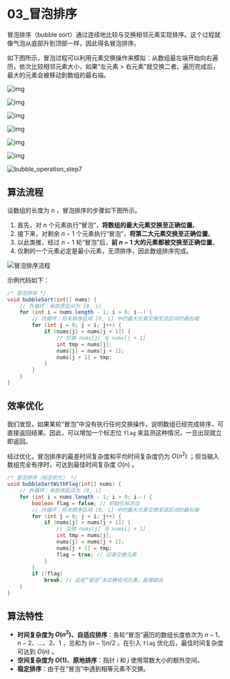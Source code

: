 # 03_冒泡排序

冒泡排序（bubble sort）通过连续地比较与交换相邻元素实现排序。这个过程就像气泡从底部升到顶部一样，因此得名冒泡排序。

如下图所示，冒泡过程可以利用元素交换操作来模拟：从数组最左端开始向右遍历，依次比较相邻元素大小，如果“左元素 > 右元素”就交换二者。遍历完成后，最大的元素会被移动到数组的最右端。

![img](https://github.com/Zong-Liang/ImageBed@main//202404051405433.png)

![img](https://github.com/Zong-Liang/ImageBed@main//202404051405576.png)

![img](https://github.com/Zong-Liang/ImageBed@main//202404051405058.png)

![img](https://github.com/Zong-Liang/ImageBed@main//202404051406844.png)

![img](https://github.com/Zong-Liang/ImageBed@main//202404051406519.png)

![img](https://github.com/Zong-Liang/ImageBed@main//202404051406338.png)

![bubble_operation_step7](https://github.com/Zong-Liang/ImageBed@main//202404051405763.png)

## 算法流程

设数组的长度为 $n$ ，冒泡排序的步骤如下图所示。

1. 首先，对 $n$ 个元素执行“冒泡”，**将数组的最大元素交换至正确位置**。
2. 接下来，对剩余 $n−1$ 个元素执行“冒泡”，**将第二大元素交换至正确位置**。
3. 以此类推，经过 $n−1$ 轮“冒泡”后，**前 $n−1$ 大的元素都被交换至正确位置**。
4. 仅剩的一个元素必定是最小元素，无须排序，因此数组排序完成。

![冒泡排序流程](https://cdn.jsdelivr.net/gh/ZL85/ImageBed@main/202404031927033.png)

示例代码如下：

```java
/* 冒泡排序 */
void bubbleSort(int[] nums) {
    // 外循环：未排序区间为 [0, i]
    for (int i = nums.length - 1; i > 0; i--) {
        // 内循环：将未排序区间 [0, i] 中的最大元素交换至该区间的最右端
        for (int j = 0; j < i; j++) {
            if (nums[j] > nums[j + 1]) {
                // 交换 nums[j] 与 nums[j + 1]
                int tmp = nums[j];
                nums[j] = nums[j + 1];
                nums[j + 1] = tmp;
            }
        }
    }
}
```

## 效率优化

我们发现，如果某轮“冒泡”中没有执行任何交换操作，说明数组已经完成排序，可直接返回结果。因此，可以增加一个标志位 `flag` 来监测这种情况，一旦出现就立即返回。

经过优化，冒泡排序的最差时间复杂度和平均时间复杂度仍为 $O(n^{2})$ ；但当输入数组完全有序时，可达到最佳时间复杂度 $O(n)$ 。

```java
/* 冒泡排序（标志优化） */
void bubbleSortWithFlag(int[] nums) {
    // 外循环：未排序区间为 [0, i]
    for (int i = nums.length - 1; i > 0; i--) {
        boolean flag = false; // 初始化标志位
        // 内循环：将未排序区间 [0, i] 中的最大元素交换至该区间的最右端
        for (int j = 0; j < i; j++) {
            if (nums[j] > nums[j + 1]) {
                // 交换 nums[j] 与 nums[j + 1]
                int tmp = nums[j];
                nums[j] = nums[j + 1];
                nums[j + 1] = tmp;
                flag = true; // 记录交换元素
            }
        }
        if (!flag)
            break; // 此轮“冒泡”未交换任何元素，直接跳出
    }
}
```

## 算法特性

- **时间复杂度为 $O(n^{2})$、自适应排序**：各轮“冒泡”遍历的数组长度依次为 $n−1、n−2、…、2、1$ ，总和为 $(n−1)n/2$ 。在引入 `flag` 优化后，最佳时间复杂度可达到 $O(n)$ 。
- **空间复杂度为 $O(1)$、原地排序**：指针 $i$ 和 $j$ 使用常数大小的额外空间。
- **稳定排序**：由于在“冒泡”中遇到相等元素不交换。